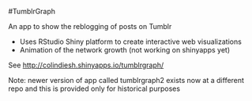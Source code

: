 #TumblrGraph

An app to show the reblogging of posts on Tumblr


- Uses RStudio Shiny platform to create interactive web visualizations
- Animation of the network growth (not working on shinyapps yet)


See http://colindiesh.shinyapps.io/tumblrgraph/


Note: newer version of app called tumblrgraph2 exists now at a different repo and this is provided only for historical purposes
